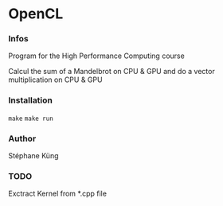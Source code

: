 # OpenCL

### Infos 

Program for the High Performance Computing course

Calcul the sum of a Mandelbrot on CPU & GPU
and do a vector multiplication on CPU & GPU

### Installation

`make`
`make run`

### Author

Stéphane Küng

### TODO

Exctract Kernel from *.cpp file